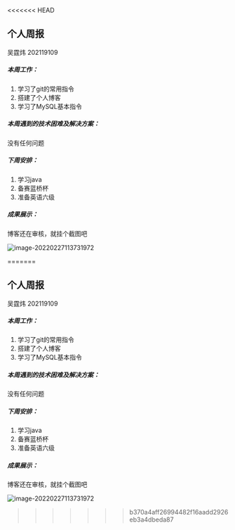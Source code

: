 <<<<<<< HEAD
## 个人周报

吴霆炜 202119109

##### 本周工作：

1. 学习了git的常用指令
2. 搭建了个人博客
3. 学习了MySQL基本指令

##### 本周遇到的技术困难及解决方案：

没有任何问题

##### 下周安排：

1. 学习java
2. 备赛蓝桥杯
3. 准备英语六级

##### 成果展示：

博客还在审核，就挂个截图吧

![image-20220227113731972](C:\Users\11413\AppData\Roaming\Typora\typora-user-images\image-20220227113731972.png)

=======
## 个人周报

吴霆炜 202119109

##### 本周工作：

1. 学习了git的常用指令
2. 搭建了个人博客
3. 学习了MySQL基本指令

##### 本周遇到的技术困难及解决方案：

没有任何问题

##### 下周安排：

1. 学习java
2. 备赛蓝桥杯
3. 准备英语六级

##### 成果展示：

博客还在审核，就挂个截图吧

![image-20220227113731972](C:\Users\11413\AppData\Roaming\Typora\typora-user-images\image-20220227113731972.png)

>>>>>>> b370a4aff26994482f16aadd2926eb3a4dbeda87
